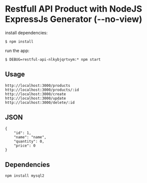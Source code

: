 # Restfull API Product with NodeJS ExpressJs Generator (--no-view)

install dependencies:
```
$ npm install
```

run the app:
```
$ DEBUG=restful-api-nlkybjqrtvym:* npm start
```
## Usage
```
http://localhost:3000/products
http://localhost:3000/products/:id
http://localhost:3000/create
http://localhost:3000/update
http://localhost:3000/delete/:id
```
## JSON
```
{
    "id": 1,
    "name": "name",
    "quantity": 0,
    "price": 0
}
```

## Dependencies
```
npm install mysql2
```

